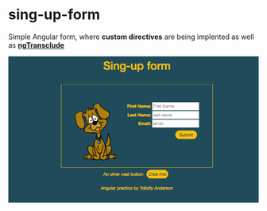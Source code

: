 # sing-up-form

Simple Angular form, where <strong>custom directives</strong> are being implented as well as <strong><a href="https://docs.angularjs.org/api/ng/directive/ngTransclude">ngTransclude</a></strong>

<img src="./template.png" alt="">